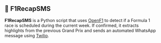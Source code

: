 ## 📩 F1RecapSMS

**F1RecapSMS** is a Python script that uses [OpenF1](https://openf1.org) to detect if a Formula 1 race is scheduled during the current week. If confirmed, it extracts highlights from the previous Grand Prix and sends an automated WhatsApp message using [Twilio](https://www.twilio.com/whatsapp).
